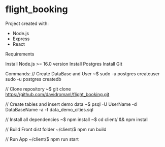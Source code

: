 # flight_booking

Project created with:
- Node.js
- Express
- React

Requirements

Install Node.js >= 16.0 version
Install Postgres
Install Git

Commands:
// Create DataBase and User
~$ sudo -u postgres createuser <UserName>
sudo -u postgres createdb <DataBaseName>

// Clone repository
~$ git clone https://github.com/davidromanl/flight_booking.git

// Create tables and insert demo data
~$ psql -U UserName -d DataBaseName -a -f data_demo_cities.sql

// Install all dependencies
~$ npm install
~$ cd client/ && npm install

// Build Front dist folder
~/client/$ npm run build

// Run App
~/client/$ npm run start